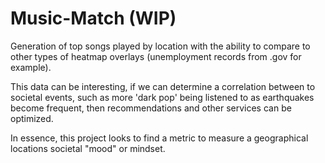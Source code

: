 # Music-Match (WIP)


Generation of top songs played by location with the ability to compare to other types of heatmap overlays (unemployment records from .gov for example).

This data can be interesting, if we can determine a correlation between to societal events, such as more 'dark pop' being listened to as earthquakes become frequent, then recommendations and other services can be optimized.

In essence, this project looks to find a metric to measure a geographical locations societal "mood" or mindset. 

